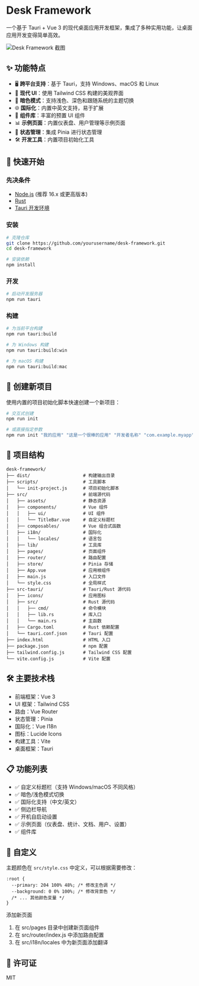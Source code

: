 # Desk Framework

一个基于 Tauri + Vue 3 的现代桌面应用开发框架，集成了多种实用功能，让桌面应用开发变得简单高效。

![Desk Framework 截图](./screenshots/preview.png)

## ✨ 功能特点

- 🖥️ **跨平台支持**：基于 Tauri，支持 Windows、macOS 和 Linux
- 🎨 **现代 UI**：使用 Tailwind CSS 构建的美观界面
- 🌙 **暗色模式**：支持浅色、深色和跟随系统的主题切换
- 🌐 **国际化**：内置中英文支持，易于扩展
- 🧩 **组件库**：丰富的预置 UI 组件
- 📊 **示例页面**：内置仪表盘、用户管理等示例页面
- 🔄 **状态管理**：集成 Pinia 进行状态管理
- 🛠️ **开发工具**：内置项目初始化工具

## 🚀 快速开始

### 先决条件

- [Node.js](https://nodejs.org/) (推荐 16.x 或更高版本)
- [Rust](https://www.rust-lang.org/tools/install)
- [Tauri 开发环境](https://tauri.app/v1/guides/getting-started/prerequisites)

### 安装

```bash
# 克隆仓库
git clone https://github.com/yourusername/desk-framework.git
cd desk-framework

# 安装依赖
npm install
```

### 开发

```bash
# 启动开发服务器
npm run tauri
```

### 构建

```bash
# 为当前平台构建
npm run tauri:build

# 为 Windows 构建
npm run tauri:build:win

# 为 macOS 构建
npm run tauri:build:mac
```

## 🔄 创建新项目

使用内置的项目初始化脚本快速创建一个新项目：

```bash
# 交互式创建
npm run init

# 或直接指定参数
npm run init "我的应用" "这是一个很棒的应用" "开发者名称" "com.example.myapp"
```

## 📁 项目结构
```
desk-framework/
├── dist/                    # 构建输出目录
├── scripts/                 # 工具脚本
│   └── init-project.js      # 项目初始化脚本
├── src/                     # 前端源代码
│   ├── assets/              # 静态资源
│   ├── components/          # Vue 组件
│   │   ├── ui/              # UI 组件
│   │   └── TitleBar.vue     # 自定义标题栏
│   ├── composables/         # Vue 组合式函数
│   ├── i18n/                # 国际化
│   │   └── locales/         # 语言包
│   ├── lib/                 # 工具库
│   ├── pages/               # 页面组件
│   ├── router/              # 路由配置
│   ├── store/               # Pinia 存储
│   ├── App.vue              # 应用根组件
│   ├── main.js              # 入口文件
│   └── style.css            # 全局样式
├── src-tauri/               # Tauri/Rust 源代码
│   ├── icons/               # 应用图标
│   ├── src/                 # Rust 源代码
│   │   ├── cmd/             # 命令模块
│   │   ├── lib.rs           # 库入口
│   │   └── main.rs          # 主函数
│   ├── Cargo.toml           # Rust 依赖配置
│   └── tauri.conf.json      # Tauri 配置
├── index.html               # HTML 入口
├── package.json             # npm 配置
├── tailwind.config.js       # Tailwind CSS 配置
└── vite.config.js           # Vite 配置
```


## 🛠️ 主要技术栈
- 前端框架：Vue 3
- UI 框架：Tailwind CSS
- 路由：Vue Router
- 状态管理：Pinia
- 国际化：Vue I18n
- 图标：Lucide Icons
- 构建工具：Vite
- 桌面框架：Tauri

## 📋 功能列表
- ✅ 自定义标题栏（支持 Windows/macOS 不同风格）
- ✅ 暗色/浅色模式切换
- ✅ 国际化支持（中文/英文）
- ✅ 侧边栏导航
- ✅ 开机自启动设置
- ✅ 示例页面（仪表盘、统计、文档、用户、设置）
- ✅ 组件库

## 📝 自定义
主题颜色在 `src/style.css` 中定义，可以根据需要修改：
```
:root {
  --primary: 204 100% 48%; /* 修改主色调 */
  --background: 0 0% 100%; /* 修改背景色 */
  /* ... 其他颜色变量 */
}
```
添加新页面
1. 在 src/pages 目录中创建新页面组件
2. 在 src/router/index.js 中添加路由配置
3. 在 src/i18n/locales 中为新页面添加翻译

## 📄 许可证
MIT

